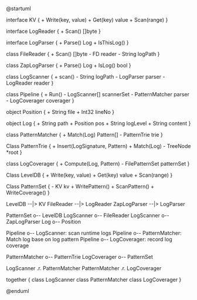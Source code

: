 @startuml

interface KV {
    + Write(key, value)
    + Get(key) value
    + Scan(range) 
}

interface LogReader {
    + Scan() []byte
}

interface LogParser {
    + Parse() Log
    + IsThisLog()
}

class FileReader {
    + Scan() []byte
    - FD reader
    - String logPath
}

class ZapLogParser {
    + Parse() Log
    + IsLog() bool
}

class LogScanner {
    + scan()
    - String logPath
    - LogParser parser
    - LogReader reader
}

class Pipeline {
    + Run()
    - LogScanner[]  scannerSet
    - PatternMatcher parser
    - LogCoverager coverager 
}

object Position {
    + String file
    + Int32  lineNo
}

object Log {
    + String path
    + Position pos
    + String logLevel
    + String content
}

class PatternMatcher {
    + Match(Log) Pattern[]
    - PatternTrie trie
}

Class PatternTrie {
    + Insert(LogSignature, Pattern)
    + Match(Log)
    - TreeNode *root
}

class LogCoverager {
    + Compute(Log, Pattern)
    - FilePatternSet patternSet
}

Class LevelDB {
    + Write(key, value)
    + Get(key) value
    + Scan(range) 
}

Class PatternSet {
    - KV kv
    + WritePattern()
    + ScanPattern()
    + WriteCoverage()
}


LevelDB --|> KV
FileReader --|> LogReader
ZapLogParser --|> LogParser

PatternSet o-- LevelDB
LogScanner o-- FileReader
LogScanner o-- ZapLogParser
Log o-- Position


Pipeline o-- LogScanner: scan runtime logs
Pipeline o-- PatternMatcher: Match log base on log pattern
Pipeline o-- LogCoverager: record log coverage

PatternMatcher o-- PatternTrie
LogCoverager o-- PatternSet


LogScanner .r. PatternMatcher
PatternMatcher .r. LogCoverager


together {
    class LogScanner
    class PatternMatcher
    class LogCoverager
}


@enduml